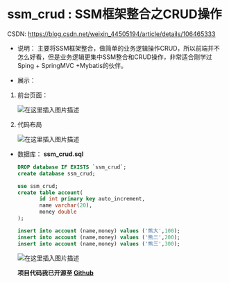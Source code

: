 # ssm_crud : SSM框架整合之CRUD操作
CSDN: https://blog.csdn.net/weixin_44505194/article/details/106465333

 - 说明：
 	主要将SSM框架整合，做简单的业务逻辑操作CRUD，所以前端并不怎么好看，但是业务逻辑更集中SSM整合和CRUD操作，非常适合刚学过Sping + SpringMVC +Mybatis的伙伴。
		
 - 展示：
 1. 前台页面：
 
	![在这里插入图片描述](https://img-blog.csdnimg.cn/20200601080446657.png?x-oss-process=image/watermark,type_ZmFuZ3poZW5naGVpdGk,shadow_10,text_aHR0cHM6Ly9ibG9nLmNzZG4ubmV0L3dlaXhpbl80NDUwNTE5NA==,size_16,color_FFFFFF,t_70)

2. 代码布局

	![在这里插入图片描述](https://img-blog.csdnimg.cn/2020060108093813.png)

- 数据库：
	**ssm_crud.sql**
	```sql
	DROP database IF EXISTS `ssm_crud`;
	create database ssm_crud;
	
	use ssm_crud;
	create table account(  
	       id int primary key auto_increment,    
	       name varchar(20),    
	       money double 
	);
	
	insert into account (name,money) values ('熊大',100);
	insert into account (name,money) values ('熊二',200);
	insert into account (name,money) values ('熊三',300);
	```
	![在这里插入图片描述](https://img-blog.csdnimg.cn/20200601082118258.png)
	
	**项目代码我已开源至 [Github](https://github.com/hello-hebin/ssm_crud)**
